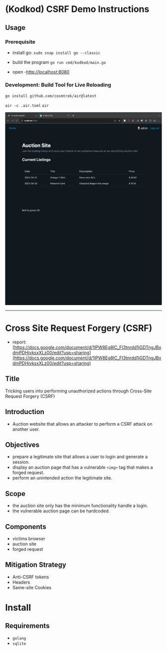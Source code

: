 # (Kodkod) CSRF Demo Instructions

## Usage
### Prerequisite
- install go: `sudo snap install go --classic`

* build the program
`go run cmd/kodkod/main.go`

* open
-[http://localhost:8080](http://localhost:8080)

### Development: Build Tool for Live Reloading
`go install github.com/cosmtrek/air@latest`

`air -c .air.toml`
`air`

![Screenshot_2023-09-20_at_6.54.46pm.png](Screenshot_2023-09-20_at_6.54.46pm.png)

---

# Cross Site Request Forgery (CSRF)

- report: [https://docs.google.com/document/d/1lPW8Eg8lC_FI3tnrdd1jGDTngJBxdmPDHivksxXLz00/edit?usp=sharing](https://docs.google.com/document/d/1lPW8Eg8lC_FI3tnrdd1jGDTngJBxdmPDHivksxXLz00/edit?usp=sharing)

## Title
Tricking users into performing unauthorized actions through Cross-Site Request Forgery (CSRF)

## Introduction
- Auction website that allows an attacker to perform a CSRF attack on another user. 

## Objectives
- prepare a legitimate site that allows a user to login and generate a session.
- display an auction page that has a vulnerable `<img>` tag that makes a forged request.
- perform an unintended action the legitimate site.

## Scope
- the auction site only has the minimum functionality handle a login.
- the vulnerable auction page can be hardcoded. 

## Components
- victims browser
- auction site
- forged request

## Mitigation Strategy
- Anti-CSRF tokens
- Headers
- Same-site Cookies

# Install
## Requirements
- `golang`
- `sqlite`
